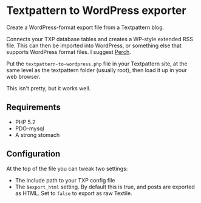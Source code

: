 Textpattern to WordPress exporter
=================================

Create a WordPress-format export file from a Textpattern blog.

Connects your TXP database tables and creates a WP-style extended RSS file. This can then be imported into WordPress, or something else that supports WordPress format files. I suggest [Perch](http://grabaperch.com/).

Put the `textpattern-to-wordpress.php` file in your Textpattern site, at the same level as the textpattern folder (usually root), then load it up in your web browser.

This isn't pretty, but it works well.

Requirements
------------

* PHP 5.2
* PDO-mysql
* A strong stomach

Configuration
-------------

At the top of the file you can tweak two settings:

* The include path to your TXP config file
* The `$export_html` setting. By default this is true, and posts are exported as HTML. Set to `false` to export as raw Textile.

